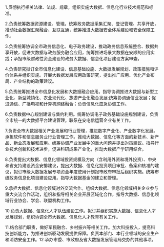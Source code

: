1.贯彻执行相关法律、法规、规章，组织实施大数据、信息化行业技术规范和标准。

2.负责统筹数据资源建设、管理。统筹政务数据采集汇聚、登记管理、共享开放，推动社会数据汇聚融合、互联互通，统筹推进大数据安全体系建设和安全保障工作。

3.负责统筹协调全市政务信息化、电子政务建设，推动政务信息系统整合、数据共享开放，促进大数据与政务服务融合应用，统筹推进场景大数据在安顺的应用实践；承担市级财政性资金建设的政务大数据、信息化项目建设方案审查。

4.负责研究拟订全市信息化建设、信息基础设施、大数据发展规划、政策措施和评价体系并组织实施。开展大数据发展应用政策研究，提出推广应用、优化产业布局、产业结构的政策建议。

5.负责统筹推进全市信息化发展和大数据融合应用。指导协调推进大数据与新型工业化、新型城镇化、农业现代化、旅游产业化融合发展;统筹协调通信业发展；促进通信、广播电视和计算机网络融合；负责信息化应急协调工作。

6.负责数据中心规划建设与集约利用。统筹协调电子政务基础设施规划建设，负责全市统一的大数据平台建设管理。联系在安电信运营企业有关工作。

7.负责全市大数据相关产业发展和行业管理，推进数字产业化、产业数字化发展。承担软件和信息服务业行业管理工作。推动大数据、信息化等方面的新技术、新产品、新业态发展和应用。统筹协调产业发展中的重大问题并提出对策建议。指导行业技术创新和技术进步，促进科研成果产业化，推动大数据产学研用结合。

8.负责提出大数据、信息化领域投资规模及方向（含利用外资和境外投资）、中央和省支持建设资金安排建议，提出大数据、信息化投资项目审批、备案和核准的建议，拟订市级大数据发展专项资金年度使用计划报市政府审批后组织实施。统筹市级政务信息化项目建设应用。指导大数据基金的建立和管理。

9.承担大数据、信息化领域对外交流合作。组织大数据、信息化领域相关企业参与重大交流合作活动，组织和指导相关企业开展区域化合作，指导大数据、信息化领域行业协会、学会、联盟机构工作。

10.负责大数据、信息化人才队伍建设工作。拟订并组织实施大数据、信息化人才发展规划，组织协调全市大数据、信息化人才教育有关工作。

11.结合部门职责，做好军民融合、乡村振兴等相关工作。加大科技投入，提高科技创新能力，为推进创新驱动发展提供保障。负责本部门、本行业领域的安全生产和消防安全工作。12.承办市委、市政府及省大数据发展管理局交办的其他事项。